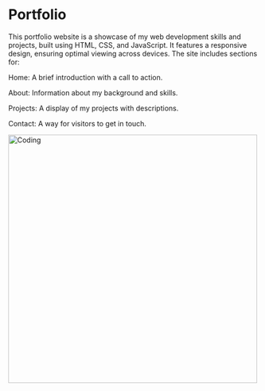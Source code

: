 # Portfolio
This portfolio website is a showcase of my web development skills and projects, built using HTML, CSS, and JavaScript. It features a responsive design, ensuring optimal viewing across devices. The site includes sections for:

Home: A brief introduction with a call to action.

About: Information about my background and skills.

Projects: A display of my projects with descriptions.

Contact: A way for visitors to get in touch.

<a><img align="center" src="C:\Users\bshri\Videos\Screen Recordings\Screen Recording 2025-04-18 182322.mp4" alt="Coding" width=500px h/>
</a>
